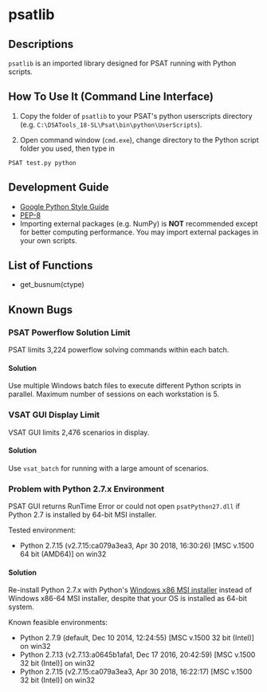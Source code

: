 # psatlib

## Descriptions
`psatlib` is an imported library designed for PSAT running with Python scripts.


## How To Use It (Command Line Interface)
1. Copy the folder of `psatlib` to your PSAT's python userscripts directory (e.g. `C:\DSATools_18-SL\Psat\bin\python\UserScripts`).

2. Open command window (`cmd.exe`), change directory to the Python script folder you used, then type in

```
PSAT test.py python
```


## Development Guide
* [Google Python Style Guide](https://google.github.io/styleguide/pyguide.html)
* [PEP-8](https://www.python.org/dev/peps/pep-0008/)
* Importing external packages (e.g. NumPy) is **NOT** recommended except for better computing performance. You may import external packages in your own scripts.


## List of Functions
* get_busnum(ctype)

## Known Bugs

### PSAT Powerflow Solution Limit
PSAT limits 3,224 powerflow solving commands within each batch.

#### Solution
Use multiple Windows batch files to execute different Python scripts in parallel. Maximum number of sessions on each workstation is 5.

### VSAT GUI Display Limit
VSAT GUI limits 2,476 scenarios in display. 

#### Solution
Use `vsat_batch` for running with a large amount of scenarios.


### Problem with Python 2.7.x Environment
PSAT GUI returns RunTime Error or could not open `psatPython27.dll` if Python 2.7 is installed by 64-bit MSI installer.

Tested environment:
* Python 2.7.15 (v2.7.15:ca079a3ea3, Apr 30 2018, 16:30:26) [MSC v.1500 64 bit (AMD64)] on win32 

#### Solution
Re-install Python 2.7.x with Python's [Windows x86 MSI installer](https://www.python.org/ftp/python/2.7.15/python-2.7.15.msi) instead of Windows x86-64 MSI installer, despite that your OS is installed as 64-bit system.

Known feasible environments:
* Python 2.7.9 (default, Dec 10 2014, 12:24:55) [MSC v.1500 32 bit (Intel)] on win32 
* Python 2.7.13 (v2.7.13:a0645b1afa1, Dec 17 2016, 20:42:59) [MSC v.1500 32 bit (Intel)] on win32 
* Python 2.7.15 (v2.7.15:ca079a3ea3, Apr 30 2018, 16:22:17) [MSC v.1500 32 bit (Intel)] on win32 
